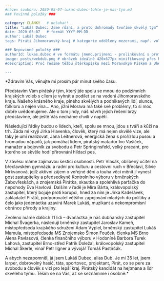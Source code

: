 ```yaml
---
#název souboru: 2020-05-07-lukas-dubec-tohle-je-nas-tym.md
### Povinné položky ###

category: CLANKY   # nešahat!
title: "Lukáš Dubec: Jsme různí, a proto dohromady tvoříme skvělý tým“
date: 2020-05-07   # formát YYYY-MM-DD
author: Lukáš Dubec
tags: Piráti Jihomoravský-kraj # kategorie odděleny mezerami, např. volby zemědělství životní-prostředí piráti (viz https://jihomoravsky.pirati.cz/tags/)

### Nepovinné položky ###
authorId: lukas.dubec # ve formátu jmeno.prijmeni - prolinkování s profilem přes uid
image: posts/webdub.png # obrázek ideálně 420x677px minifikovaný přes https://tinypng.com/
#description: Proč řešíme těžbu štěrkopísku mezi Moravským Pískem a Uherským Ostrohem? Podrobné info o celé kauze.

---
```


*Zdravím Vás, věnujte mi prosím pár minut svého času.

Představím Vám pirátský tým, který jde spolu se mnou do podzimních krajských voleb s cílem je vyhrát a podílet se na vedení Jihomoravského kraje. Našeho krásného kraje, plného skvělých a podnikavých lidí, slunce, folkloru a nejen vína... Ano, jižní Morava má také své problémy, to si moc dobře uvědomujeme. Ale o tom jindy, náš návrh jejich řešení brzy představíme, ale ještě Vás necháme chvíli v napětí.

Následující řádky budou o lidech, kteří, spolu se mnou, jdou s tváří a kůží na trh. Záda mi kryjí Jirka Hlavenka, člověk, který má nejen skvělé vize, ale taky je umí realizovat, Jana Leitnerová, energická žena s prořízlou pusou a hromadou nápadů, jak pomáhat lidem, pirátský matador Ivo Vašíček, manažer a bojovník za svobodu a Petr Springinsfeld, velký pracant, pro kterého se skvěle hodí přirovnání hlídací pes.

V závěsu máme zajímavou šestici osobností. Petr Vlasák, oblíbený učitel na břeclavském gymnáziu a radní pro kulturu a cestovní ruch v Břeclavi, Silvie Mrkvanová, jejíž aktivní zájem o veřejné dění a touha věci měnit jí vynesl post zastupitelky a předsedkyně Kontrolního výboru v brněnských Žabovřeskách, a znojemská Pirátka, skautka a spolehlivá parťačka do nepohody Eva Havlová. Dalším v řadě je Míra Bárta, královopolský zastupitel, který bojuje proti korupci, hned za ním je Jirka Kadeřávek, zakladatel Pirátů, podporovatel většího zapojování mladých do politiky a čelo jako jedenáctka uzavírá Marek Lukáš, muzikant a nekompromisní obránce přírody a krajiny.

Zvoleno máme dalších 11 lidí – dvanáctka je náš dubňanský zastupitel Michal Švagerka, následují brněnský zastupitel Jaroslav Kameň, místopředseda krajského sdružení Adam Vyplel, brněnský zastupitel Lukáš Mamula, místopředseda MS Znojemsko Šimon Fouček, členka MS Brno Alena Pavlasová, členka finančního výboru v Hodoníně Barbora Turek Lahová, zastupitel Brno-střed Patrik Doležal, královopolský zastupitel Michal Škerle, vinař Petr Ilgner a vývojář Tomáš Pastirčák.

A abych nezapomněl, já jsem Lukáš Dubec, alias Dub. Je mi 35 let, jsem larper, dobrovolný hasič, táta, sportovec, projektant, Pirát, co se pere za svobodu a člověk s vizí pro lepší kraj. Pirátský kandidát na hejtmana a lídr skvělého týmu. Těším se na Vás, až se seznámíme i osobně.*
